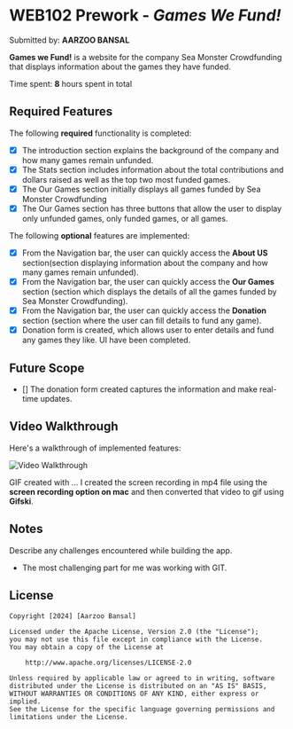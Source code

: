 # WEB102 Prework - *Games We Fund!*

Submitted by: **AARZOO BANSAL**

**Games we Fund!** is a website for the company Sea Monster Crowdfunding that displays information about the games they have funded.

Time spent: **8** hours spent in total

## Required Features

The following **required** functionality is completed:

* [x] The introduction section explains the background of the company and how many games remain unfunded.
* [x] The Stats section includes information about the total contributions and dollars raised as well as the top two most funded games.
* [x] The Our Games section initially displays all games funded by Sea Monster Crowdfunding
* [x] The Our Games section has three buttons that allow the user to display only unfunded games, only funded games, or all games.

The following **optional** features are implemented:

* [x] From the Navigation bar, the user can quickly access the **About US** section(section displaying information about the company and how many games remain unfunded).
* [x] From the Navigation bar, the user can quickly access the **Our Games** section (section which displays the details of all the games funded by Sea Monster Crowdfunding).
* [x] From the Navigation bar, the user can quickly access the **Donation** section (section where the user can fill details to fund any game).
* [x] Donation form is created, which allows user to enter details and fund any games they like. UI have been completed. 

## Future Scope
* [] The donation form created captures the information and make real-time updates.

  

## Video Walkthrough

Here's a walkthrough of implemented features:

<img src='https://imgur.com/a/b7KcGOi' title='Video Walkthrough' width='' alt='Video Walkthrough' />

<!-- Replace this with whatever GIF tool you used! -->
GIF created with ...  I created the screen recording in mp4 file using the **screen recording option on mac** and then converted that video to gif using **Gifski**.
<!-- Recommended tools:
[Kap](https://getkap.co/) for macOS
[ScreenToGif](https://www.screentogif.com/) for Windows
[peek](https://github.com/phw/peek) for Linux. -->

## Notes

Describe any challenges encountered while building the app.

* The most challenging part for me was working with GIT.

## License

    Copyright [2024] [Aarzoo Bansal]

    Licensed under the Apache License, Version 2.0 (the "License");
    you may not use this file except in compliance with the License.
    You may obtain a copy of the License at

        http://www.apache.org/licenses/LICENSE-2.0

    Unless required by applicable law or agreed to in writing, software
    distributed under the License is distributed on an "AS IS" BASIS,
    WITHOUT WARRANTIES OR CONDITIONS OF ANY KIND, either express or implied.
    See the License for the specific language governing permissions and
    limitations under the License.
